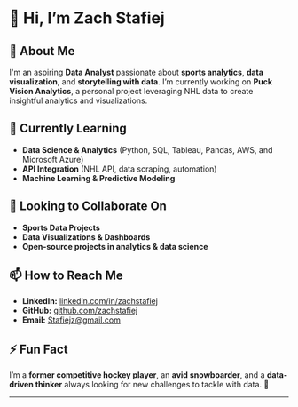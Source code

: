# 👋 Hi, I’m Zach Stafiej

## 👀 About Me  
I'm an aspiring **Data Analyst** passionate about **sports analytics**, **data visualization**, and **storytelling with data**. I’m currently working on **Puck Vision Analytics**, a personal project leveraging NHL data to create insightful analytics and visualizations.

## 📖 Currently Learning  
- **Data Science & Analytics** (Python, SQL, Tableau, Pandas, AWS, and Microsoft Azure)  
- **API Integration** (NHL API, data scraping, automation)
- **Machine Learning & Predictive Modeling**

## 👥 Looking to Collaborate On  
- **Sports Data Projects**
- **Data Visualizations & Dashboards**  
- **Open-source projects in analytics & data science**  

## 📫 How to Reach Me  
- **LinkedIn:** [linkedin.com/in/zachstafiej](https://www.linkedin.com/in/zachstafiej)  
- **GitHub:** [github.com/zachstafiej](https://github.com/zachstafiej)  
- **Email:** Stafiejz@gmail.com  

## ⚡ Fun Fact  
I’m a **former competitive hockey player**, an **avid snowboarder**, and a **data-driven thinker** always looking for new challenges to tackle with data. 🚀  

---
